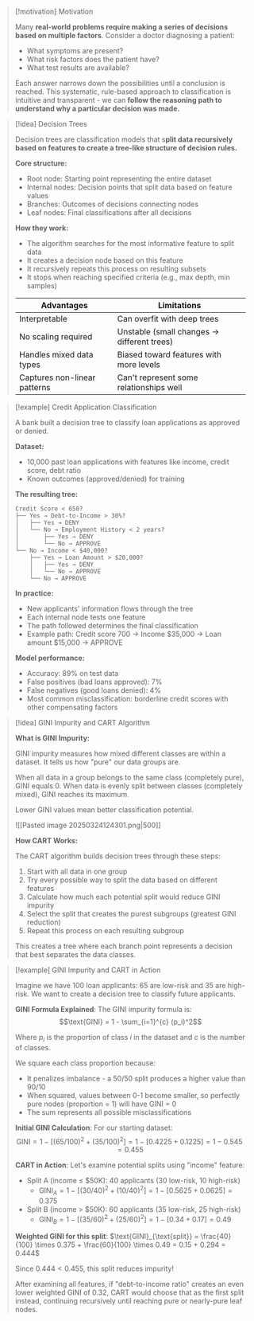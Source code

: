 > [!motivation] Motivation
> 
> Many **real-world problems require making a series of decisions based on multiple factors**. Consider a doctor diagnosing a patient:
> 
> - What symptoms are present?
> - What risk factors does the patient have?
> - What test results are available?
> 
> Each answer narrows down the possibilities until a conclusion is reached. This systematic, rule-based approach to classification is intuitive and transparent - we can **follow the reasoning path to understand why a particular decision was made.**

> [!idea] Decision Trees
> 
> Decision trees are classification models that s**plit data recursively based on features to create a tree-like structure of decision rules.**
> 
> **Core structure:**
> 
> - Root node: Starting point representing the entire dataset
> - Internal nodes: Decision points that split data based on feature values
> - Branches: Outcomes of decisions connecting nodes
> - Leaf nodes: Final classifications after all decisions
> 
> **How they work:**
> 
> - The algorithm searches for the most informative feature to split data
> - It creates a decision node based on this feature
> - It recursively repeats this process on resulting subsets
> - It stops when reaching specified criteria (e.g., max depth, min samples)
> 
> |Advantages|Limitations|
> |---|---|
> |Interpretable|Can overfit with deep trees|
> |No scaling required|Unstable (small changes → different trees)|
> |Handles mixed data types|Biased toward features with more levels|
> |Captures non-linear patterns|Can't represent some relationships well|

> [!example] Credit Application Classification
> 
> A bank built a decision tree to classify loan applications as approved or denied.
> 
> **Dataset:**
> 
> - 10,000 past loan applications with features like income, credit score, debt ratio
> - Known outcomes (approved/denied) for training
> 
> **The resulting tree:**
> 
> ```
> Credit Score < 650?
> ├── Yes → Debt-to-Income > 30%?
> │   ├── Yes → DENY
> │   └── No → Employment History < 2 years?
> │       ├── Yes → DENY
> │       └── No → APPROVE
> └── No → Income < $40,000?
>     ├── Yes → Loan Amount > $20,000?
>     │   ├── Yes → DENY
>     │   └── No → APPROVE
>     └── No → APPROVE
> ```
> 
> **In practice:**
> 
> - New applicants' information flows through the tree
> - Each internal node tests one feature
> - The path followed determines the final classification
> - Example path: Credit score 700 → Income $35,000 → Loan amount $15,000 → APPROVE
> 
> **Model performance:**
> 
> - Accuracy: 89% on test data
> - False positives (bad loans approved): 7%
> - False negatives (good loans denied): 4%
> - Most common misclassification: borderline credit scores with other compensating factors

> [!idea] GINI Impurity and CART Algorithm
> 
> **What is GINI Impurity:**
> 
> GINI impurity measures how mixed different classes are within a dataset. It tells us how "pure" our data groups are.
> 
> When all data in a group belongs to the same class (completely pure), GINI equals 0. When data is evenly split between classes (completely mixed), GINI reaches its maximum.
> 
> Lower GINI values mean better classification potential.
> 
> ![[Pasted image 20250324124301.png|500]]
> 
> **How CART Works:**
> 
> The CART algorithm builds decision trees through these steps:
> 
> 1. Start with all data in one group
> 2. Try every possible way to split the data based on different features
> 3. Calculate how much each potential split would reduce GINI impurity
> 4. Select the split that creates the purest subgroups (greatest GINI reduction)
> 5. Repeat this process on each resulting subgroup
> 
> This creates a tree where each branch point represents a decision that best separates the data classes.

> [!example] GINI Impurity and CART in Action
> 
> Imagine we have 100 loan applicants: 65 are low-risk and 35 are high-risk. We want to create a decision tree to classify future applicants.
> 
> **GINI Formula Explained**: The GINI impurity formula is: $$\text{GINI} = 1 - \sum_{i=1}^{c} (p_i)^2$$
> 
> Where $p_i$ is the proportion of class $i$ in the dataset and $c$ is the number of classes.
> 
> We square each class proportion because:
> 
> - It penalizes imbalance - a 50/50 split produces a higher value than 90/10
> - When squared, values between 0-1 become smaller, so perfectly pure nodes (proportion = 1) will have GINI = 0
> - The sum represents all possible misclassifications
> 
> **Initial GINI Calculation**: For our starting dataset: $$\text{GINI} = 1 - [(65/100)^2 + (35/100)^2] = 1 - [0.4225 + 0.1225] = 1 - 0.545 = 0.455$$
> 
> **CART in Action**: Let's examine potential splits using "income" feature:
> 
> - Split A (income ≤ $50K): 40 applicants (30 low-risk, 10 high-risk)
>     - $\text{GINI}_A = 1 - [(30/40)^2 + (10/40)^2] = 1 - [0.5625 + 0.0625] = 0.375$
> - Split B (income > $50K): 60 applicants (35 low-risk, 25 high-risk)
>     - $\text{GINI}_B = 1 - [(35/60)^2 + (25/60)^2] = 1 - [0.34 + 0.17] = 0.49$
> 
> **Weighted GINI for this split**: $\text{GINI}_{\text{split}} = \frac{40}{100} \times 0.375 + \frac{60}{100} \times 0.49 = 0.15 + 0.294 = 0.444$
> 
> Since $0.444 < 0.455$, this split reduces impurity!
> 
> After examining all features, if "debt-to-income ratio" creates an even lower weighted GINI of 0.32, CART would choose that as the first split instead, continuing recursively until reaching pure or nearly-pure leaf nodes.